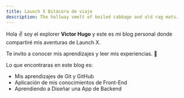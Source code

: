```yaml
---
title: Launch X Bitácora de viaje
description: The hallway smelt of boiled cabbage and old rag mats.
---
```


Hola ✌️  soy el explorer **Victor Hugo** y este es mi blog personal donde compartiré mis aventuras de Launch X.

Te invito a conocer mis aprendizajes y leer mis experiencias. 🚀

Lo que encontraras en este blog es:
- Mis aprendizajes de Git y GitHub
- Aplicación de mis conocimientos de Front-End
- Aprendiendo a Diseñar una App de Backend

